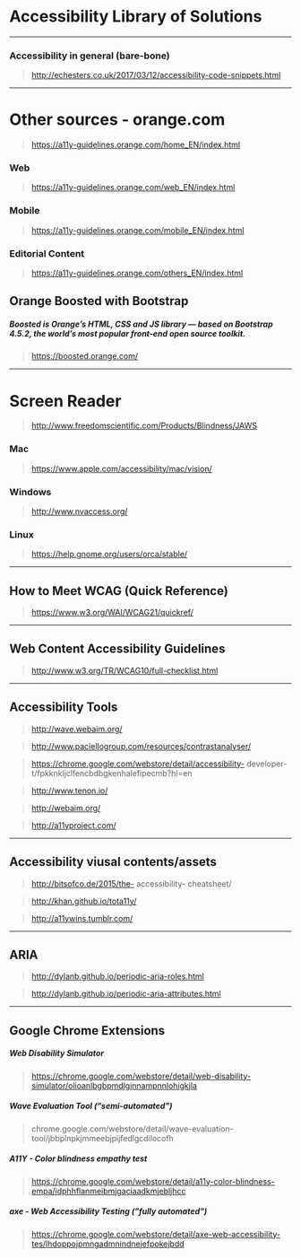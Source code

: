 # Accessibility Library of Solutions

----
### Accessibility in general (bare-bone)
> http://echesters.co.uk/2017/03/12/accessibility-code-snippets.html

----

# Other sources - orange.com

> https://a11y-guidelines.orange.com/home_EN/index.html

### Web
> https://a11y-guidelines.orange.com/web_EN/index.html

### Mobile
> https://a11y-guidelines.orange.com/mobile_EN/index.html

### Editorial Content
> https://a11y-guidelines.orange.com/others_EN/index.html

## Orange Boosted with Bootstrap
##### Boosted is Orange’s HTML, CSS and JS library — based on Bootstrap 4.5.2, the world’s most popular front-end open source toolkit.
> https://boosted.orange.com/

---

# Screen Reader
> http://www.freedomscientific.com/Products/Blindness/JAWS

### Mac
> https://www.apple.com/accessibility/mac/vision/

### Windows
> http://www.nvaccess.org/

### Linux
> https://help.gnome.org/users/orca/stable/

---

## How to Meet WCAG (Quick Reference)
> https://www.w3.org/WAI/WCAG21/quickref/

---

## Web Content Accessibility Guidelines
> http://www.w3.org/TR/WCAG10/full-checklist.html

---

## Accessibility Tools
> http://wave.webaim.org/

> http://www.paciellogroup.com/resources/contrastanalyser/

> https://chrome.google.com/webstore/detail/accessibility- developer- t/fpkknkljclfencbdbgkenhalefipecmb?hl=en

> http://www.tenon.io/

> http://webaim.org/

> http://a11yproject.com/

---

## Accessibility viusal contents/assets
> http://bitsofco.de/2015/the- accessibility- cheatsheet/

> http://khan.github.io/tota11y/

> http://a11ywins.tumblr.com/

---

## ARIA
> http://dylanb.github.io/periodic-aria-roles.html

> http://dylanb.github.io/periodic-aria-attributes.html

---

## Google Chrome Extensions
##### Web Disability Simulator
> https://chrome.google.com/webstore/detail/web-disability-simulator/olioanlbgbpmdlgjnnampnnlohigkjla

##### Wave Evaluation Tool ("semi-automated")
> chrome.google.com/webstore/detail/wave-evaluation-tool/jbbplnpkjmmeebjpijfedlgcdilocofh

##### A11Y - Color blindness empathy test
> https://chrome.google.com/webstore/detail/a11y-color-blindness-empa/idphhflanmeibmjgaciaadkmjebljhcc

##### axe - Web Accessibility Testing ("fully automated")
> https://chrome.google.com/webstore/detail/axe-web-accessibility-tes/lhdoppojpmngadmnindnejefpokejbdd
